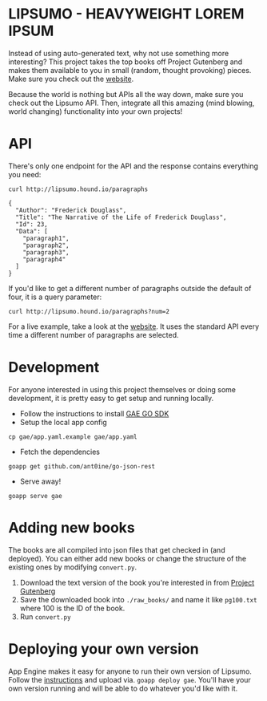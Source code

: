 # LIPSUMO - HEAVYWEIGHT LOREM IPSUM

Instead of using auto-generated text, why not use something more interesting? This project takes the top books off Project Gutenberg and makes them available to you in small (random, thought provoking) pieces. Make sure you check out the [website](http://lipsumo.hound.io).

Because the world is nothing but APIs all the way down, make sure you check out the Lipsumo API. Then, integrate all this amazing (mind blowing, world changing) functionality into your own projects!

# API

There's only one endpoint for the API and the response contains everything you need:

    curl http://lipsumo.hound.io/paragraphs

    {
      "Author": "Frederick Douglass",
      "Title": "The Narrative of the Life of Frederick Douglass",
      "Id": 23,
      "Data": [ 
        "paragraph1", 
        "paragraph2", 
        "paragraph3", 
        "paragraph4" 
      ]
    }

If you'd like to get a different number of paragraphs outside the default of four, it is a query parameter:

    curl http://lipsumo.hound.io/paragraphs?num=2

For a live example, take a look at the [website](http://lipsumo.hound.io). It uses the standard API every time a different number of paragraphs are selected.

# Development

For anyone interested in using this project themselves or doing some development, it is pretty easy to get setup and running locally.

* Follow the instructions to install [GAE GO SDK](https://developers.google.com/appengine/docs/go/gettingstarted/devenvironment)
* Setup the local app config

```
cp gae/app.yaml.example gae/app.yaml
```

* Fetch the dependencies

```
goapp get github.com/ant0ine/go-json-rest
```

* Serve away!

```
goapp serve gae
```

# Adding new books

The books are all compiled into json files that get checked in (and deployed). You can either add new books or change the structure of the existing ones by modifying `convert.py`.

1. Download the text version of the book you're interested in from [Project Gutenberg](http://www.gutenberg.org/)
2. Save the downloaded book into `./raw_books/` and name it like `pg100.txt` where 100 is the ID of the book.
3. Run `convert.py`

# Deploying your own version

App Engine makes it easy for anyone to run their own version of Lipsumo. Follow the [instructions](https://developers.google.com/appengine/docs/go/gettingstarted/uploading) and upload via. `goapp deploy gae`. You'll have your own version running and will be able to do whatever you'd like with it.


